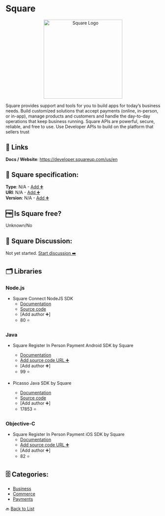 # Square
<p align="center">
    <img width="256" src="https://raw.githubusercontent.com/apis-list/apis-list/main/apis/square/logo_256x256.png" alt="Square Logo"/>
</p>
Square provides support and tools for you to build apps for today’s business needs. Build customized solutions that accept payments (online, in-person, or in-app), manage products and customers and handle the day-to-day operations that keep business running. Square APIs are powerful, secure, reliable, and free to use. Use Developer APIs to build on the platform that sellers trust

##  🔗 Links
**Docs / Website**: https://developer.squareup.com/us/en

## 🧬 Square specification:
**Type**: N/A - [Add ➕](https://github.com/apis-list/apis-list/edit/main/apis-list.yaml)  
**URI**: N/A - [Add ➕](https://github.com/apis-list/apis-list/edit/main/apis-list.yaml)  
**Version**: N/A - [Add ➕](https://github.com/apis-list/apis-list/edit/main/apis-list.yaml)

## 🆓 Is Square free?
 Unknown/No 

## 💬 Square Discussion:
Not yet started. [Start discussion ➡️](https://github.com/apis-list/apis-list/discussions/new)

## 🗂️ Libraries
### Node.js
- Square Connect NodeJS SDK
    - [Documentation](https://developer.squareup.com/docs/sdks)
    - [Source code](https://github.com/square/connect-nodejs-sdk)
    - [Add author ➕]
    - 80 ⭐

### Java
-  Square Register In Person Payment Android SDK by Square
    - [Documentation](https://github.com/square/register-android-sdk)
    - [Add source code URL ➕]()
    - [Add author ➕]
    - 99 ⭐

- Picasso Java SDK by Square
    - [Documentation](http://square.github.io/picasso/)
    - [Source code](https://github.com/square/picasso)
    - [Add author ➕]
    - 17853 ⭐

### Objective-C
- Square Register In Person Payment iOS SDK by Square
    - [Documentation](https://github.com/square/SquareRegisterSDK-iOS)
    - [Add source code URL ➕]()
    - [Add author ➕]
    - 82 ⭐


## 🗄️ Categories:
- [Business](https://github.com/apis-list/apis-list#business-)
- [Commerce](https://github.com/apis-list/apis-list#commerce-)
- [Payments](https://github.com/apis-list/apis-list#payments-)

🔙  [Back to List](https://github.com/apis-list/apis-list)
